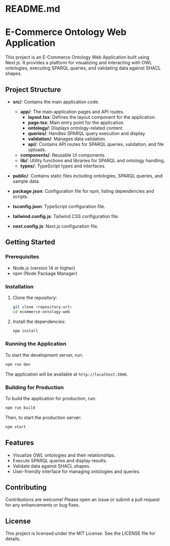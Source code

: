 # README.md

# E-Commerce Ontology Web Application

This project is an E-Commerce Ontology Web Application built using Next.js. It provides a platform for visualizing and interacting with OWL ontologies, executing SPARQL queries, and validating data against SHACL shapes.

## Project Structure

- **src/**: Contains the main application code.
  - **app/**: The main application pages and API routes.
    - **layout.tsx**: Defines the layout component for the application.
    - **page.tsx**: Main entry point for the application.
    - **ontology/**: Displays ontology-related content.
    - **queries/**: Handles SPARQL query execution and display.
    - **validation/**: Manages data validation.
    - **api/**: Contains API routes for SPARQL queries, validation, and file uploads.
  - **components/**: Reusable UI components.
  - **lib/**: Utility functions and libraries for SPARQL and ontology handling.
  - **types/**: TypeScript types and interfaces.

- **public/**: Contains static files including ontologies, SPARQL queries, and sample data.

- **package.json**: Configuration file for npm, listing dependencies and scripts.

- **tsconfig.json**: TypeScript configuration file.

- **tailwind.config.js**: Tailwind CSS configuration file.

- **next.config.js**: Next.js configuration file.

## Getting Started

### Prerequisites

- Node.js (version 14 or higher)
- npm (Node Package Manager)

### Installation

1. Clone the repository:

   ```bash
   git clone <repository-url>
   cd ecommerce-ontology-web
   ```

2. Install the dependencies:

   ```bash
   npm install
   ```

### Running the Application

To start the development server, run:

```bash
npm run dev
```

The application will be available at `http://localhost:3000`.

### Building for Production

To build the application for production, run:

```bash
npm run build
```

Then, to start the production server:

```bash
npm start
```

## Features

- Visualize OWL ontologies and their relationships.
- Execute SPARQL queries and display results.
- Validate data against SHACL shapes.
- User-friendly interface for managing ontologies and queries.

## Contributing

Contributions are welcome! Please open an issue or submit a pull request for any enhancements or bug fixes.

## License

This project is licensed under the MIT License. See the LICENSE file for details.